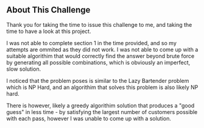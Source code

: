 ## About This Challenge

Thank you for taking the time to issue this challenge to me, and taking the time to have a look at this project.

I was not able to complete section 1 in the time provided, and so my attempts are ommited as they did not work. I was not able to come up with a suitable algorithim that would correctly find the answer beyond brute force by generating all possible combinations, which is obviously an imperfect, slow solution.

I noticed that the problem poses is similar to the Lazy Bartender problem which is NP Hard, and an algorithim that solves this problem is also likely NP hard.

There is however, likely a greedy algorithim solution that produces a "good guess" in less time - by satisfying the largest number of customers possible with each pass, however I was unable to come up with a solution.